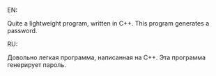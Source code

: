 EN:

Quite a lightweight program, written in C++. 
This program generates a password.

RU:

Довольно легкая программа, написанная на C++. 
Эта программа генерирует пароль.
